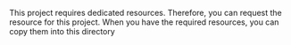 This project requires dedicated resources. Therefore, you can request the resource for this project.
When you have the required resources, you can copy them into this directory